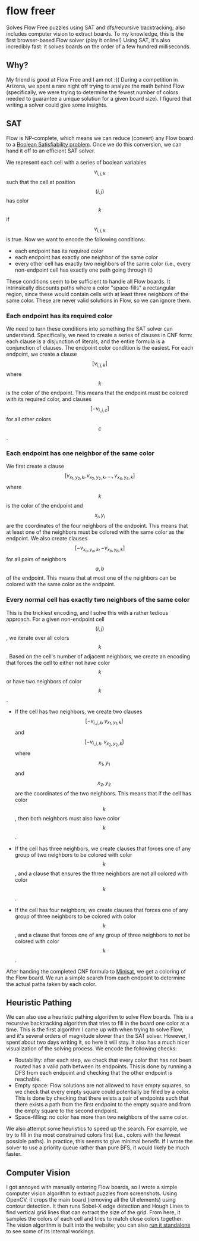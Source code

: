 # flow freer
Solves Flow Free puzzles using SAT and dfs/recursive backtracking; also includes computer vision to extract boards. To my knowledge, this is the first browser-based Flow solver (play it online!) Using SAT, it's also incredibly fast: it solves boards on the order of a few hundred milliseconds.

## Why?
My friend is good at Flow Free and I am not :(( During a competition in Arizona, we spent a rare night off trying to analyze the math behind Flow (specifically, we were trying to determine the fewest number of colors needed to guarantee a unique solution for a given board size). I figured that writing a solver could give some insights.

## SAT
Flow is NP-complete, which means we can reduce (convert) any Flow board to a [Boolean Satisfiability problem](https://en.wikipedia.org/wiki/Boolean_satisfiability_problem). Once we do this conversion, we can hand it off to an efficient SAT solver.

We represent each cell with a series of boolean variables $$v_{i,j,k}$$ such that the cell at position $$(i,j)$$ has color $$k$$ if $$v_{i,j,k}$$ is true. Now we want to encode the following conditions:

- each endpoint has its required color
- each endpoint has exactly one neighbor of the same color
- every other cell has exactly two neighbors of the same color (i.e., every non-endpoint cell has exactly one path going through it)

These conditions seem to be sufficient to handle all Flow boards. It intrinsically discounts paths where a color "space-fills" a rectangular region, since these would contain cells with at least three neighbors of the same color. These are never valid solutions in Flow, so we can ignore them.

### Each endpoint has its required color
We need to turn these conditions into something the SAT solver can understand. Specifically, we need to create a series of clauses in CNF form: each clause is a disjunction of literals, and the entire formula is a conjunction of clauses. The endpoint color condition is the easiest. For each endpoint, we create a clause $$[v_{i,j,k}]$$ where $$k$$ is the color of the endpoint. This means that the endpoint must be colored with its required color, and clauses $$[-v_{i,j,c}]$$ for all other colors $$c$$.

### Each endpoint has one neighbor of the same color
We first create a clause $$[v_{x_1,y_2,k},v_{x_2,y_2,k},\dots,v_{x_4,y_4,k}]$$ where $$k$$ is the color of the endpoint and $$x_i,y_i$$ are the coordinates of the four neighbors of the endpoint. This means that at least one of the neighbors must be colored with the same color as the endpoint. We also create clauses $$[-v_{x_a,y_a,k},-v_{x_b,y_b,k}]$$ for all pairs of neighbors $$a,b$$ of the endpoint. This means that at most one of the neighbors can be colored with the same color as the endpoint.

### Every normal cell has exactly two neighbors of the same color
This is the trickiest encoding, and I solve this with a rather tedious approach. For a given non-endpoint cell $$(i,j)$$, we iterate over all colors $$k$$. Based on the cell's number of adjacent neighbors, we create an encoding that forces the cell to either not have color $$k$$ or have two neighbors of color $$k$$.

- If the cell has two neighbors, we create two clauses $$[-v_{i,j,k},v_{x_1,y_1,k}]$$ and $$[-v_{i,j,k},v_{x_2,y_2,k}]$$ where $$x_1,y_1$$ and $$x_2,y_2$$ are the coordinates of the two neighbors. This means that if the cell has color $$k$$, then both neighbors must also have color $$k$$.

- If the cell has three neighbors, we create clauses that forces one of any group of two neighbors to be colored with color $$k$$, and a clause that ensures the three neighbors are not all colored with color $$k$$.

- If the cell has four neighbors, we create clauses that forces one of any group of three neighbors to be colored with color $$k$$, and a clause that forces one of any group of three neighbors to *not* be colored with color $$k$$.

After handing the completed CNF formula to [Minisat](http://minisat.se/), we get a coloring of the Flow board. We run a simple search from each endpoint to determine the actual paths taken by each color.

## Heuristic Pathing
We can also use a heuristic pathing algorithm to solve Flow boards. This is a recursive backtracking algorithm that tries to fill in the board one color at a time. This is the first algorithm I came up with when trying to solve Flow, and it's several orders of magnitude slower than the SAT solver. However, I spent about two days writing it, so here it will stay. It also has a much nicer visualization of the solving process. We encode the following checks:

- Routability: after each step, we check that every color that has not been routed has a valid path between its endpoints. This is done by running a DFS from each endpoint and checking that the other endpoint is reachable.
- Empty space: Flow solutions are not allowed to have empty squares, so we check that every empty square could potentially be filled by a color. This is done by checking that there exists a pair of endpoints such that there exists a path from the first endpoint to the empty square and from the empty square to the second endpoint.
- Space-filling: no color has more than two neighbors of the same color.

We also attempt some heuristics to speed up the search. For example, we try to fill in the most constrained colors first (i.e., colors with the fewest possible paths). In practice, this seems to give minimal benefit. If I wrote the solver to use a priority queue rather than pure BFS, it would likely be much faster.

## Computer Vision
I got annoyed with manually entering Flow boards, so I wrote a simple computer vision algorithm to extract puzzles from screenshots. Using OpenCV, it crops the main board (removing all the UI elements) using contour detection. It then runs Sobel-X edge detection and Hough Lines to find vertical grid lines that can extract the size of the grid. From here, it samples the colors of each cell and tries to match close colors together. The vision algorithm is built into the website; you can also [run it standalone](https://knosmos.github.io/flowfreer/cv) to see some of its internal workings.